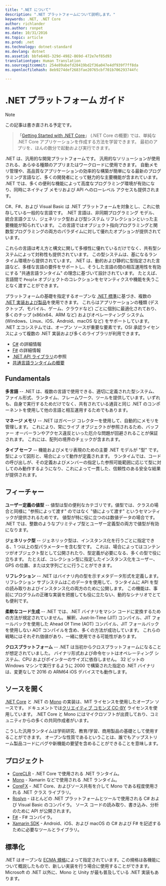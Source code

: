 ```yaml
---
title: ".NET について"
description: ".NET プラットフォームについて説明します。"
keywords: .NET, .NET Core
author: richlander
ms.author: ronpet
ms.date: 10/31/2016
ms.topic: article
ms.prod: .net
ms.technology: dotnet-standard
ms.devlang: dotnet
ms.assetid: bbfe6465-329d-4982-869d-472e7ef85d93
translationtype: Human Translation
ms.sourcegitcommit: 254e89abefd28419bd2f36a047e4df939f7ff8da
ms.openlocfilehash: 8eb9274def2683fae20765cbf701b706293744fc

---
```


# <a name="net-platform-guide"></a>.NET プラットフォーム ガイド

> [!NOTE]
この記事は書き直される予定です。

> 「[Getting Started with .NET Core](../core/getting-started.md)」 (.NET Core の概要) では、単純な .NET Core アプリケーションを作成する方法を学習できます。 最初のアプリを、ほんの数分で起動および実行できます。

.NET は、汎用的な開発プラットフォームです。 汎用的なソリューションが使用される、あらゆる種類のアプリまたはワークロードに使用できます。 自動メモリ管理や、高品質なアプリケーションの効率的な構築が簡単になる最新のプログラミング言語など、多くの開発者にとって魅力的な主要機能が含まれています。 .NET では、多くの便利な機能によって高度なプログラミング環境が有効になり、同時にネイティブ メモリおよび API へのローレベル アクセスも提供されます。

C#、F#、および Visual Basic は .NET プラットフォームを対象とし、これに依存している一般的な言語です。 .NET 言語は、非同期プログラミング モデル、統合言語クエリ、ジェネリック型および型システム リフレクションといった主要機能が知られています。 この言語ではオブジェクト指向プログラミングと関数型プログラミングの両方のパラダイムに対して優れたオプションが提供されています。

これらの言語は考え方と構文に関して多様性に優れているだけでなく、共有型システムによって対称性も提供されています。 この型システムは、基になるランタイム環境から提供されています。 .NET は、動的および静的に型指定された言語など、多様な言語の要件をサポートし、そうした言語の間の相互運用性を有効にする "共通言語ランタイム" の理念に基づいて設計されています。 たとえば、言語間で `People` オブジェクトのコレクションをセマンティクスや機能を失うことなく渡すことができます。

プラットフォームの基礎を指定するオープンな [.NET 標準](https://github.com/dotnet/coreclr/blob/master/Documentation/project-docs/dotnet-standards.md)に基づき、複数の [.NET 実装および製品](components.md)を使用できます。 これらはアプリケーションの種類 (デスクトップ、モバイル、ゲーム、クラウドなど) ごとに個別に最適化されており、多くのチップ (x86/x64、ARM など) およびオペレーティング システム (Windows、Linux、iOS、Android、macOS など) をサポートしています。 .NET エコシステムでは、オープン ソースが重要な要素です。OSI 承認ライセンスによって複数の .NET 実装および多くのライブラリが利用できます。

- [C#](../csharp/index.md) の詳細情報
- [F#](../fsharp/index.md) の詳細情報
- [.NET API ライブラリ](../../api/index.md)の参照
- [共通言語ランタイムの概要](https://github.com/dotnet/coreclr/blob/master/Documentation/botr/intro-to-clr.md)

<a name="fundamentals"></a>Fundamentals
------------

**多言語** -- .NET は、複数の言語で使用できる、適切に定義された型システム、ファイル形式、ランタイム、フレームワーク、ツールを提供しています。いずれも、自身で実行するためだけでなく、共有されている通貨と同じ .NET のコンポーネントを使用して他の言語と相互運用するためでもあります。

**マネージ メモリ** -- .NET はガベージ コレクターを使用して、自動的にメモリを管理します。 これにより、常にライブ オブジェクトが参照されるため、バッファー オーバーランやアクセス違反といった厄介な問題が回避されることが保証されます。 これには、配列の境界のチェックが含まれます。

**タイプ セーフ** -- 機能およびメモリ表現のための主要 .NET モデルが "型" です。 型によって図形と、場合によって動作が定義されます。 ランタイムでは、コードの呼び出しが、その定義およびメンバーの指定した参照可能範囲に応じて型に対してのみ動作するようになり、これによって一貫した、信頼性のある安全な結果が提供されます。

<a name="features"></a>フィーチャー
--------

**ユーザー定義の値型** -- 値型は型の便利なカテゴリです。値型では、クラスの場合と同様に "参照によって渡す" のではなく "値によって渡す" というセマンティックが提供されるためです。 値型が特に役に立つのは数値データの場合です。 .NET では、整数のようなプリミティブ型とユーザー定義型の両方で値型が有効になります。

**ジェネリック型** -- ジェネリック型は、インスタンス化を行うごとに指定できる、1 つ以上の型パラメーターを含む型です。 これは、場合によってはコンテンツがオブジェクト型として公開されたり、型定義が必要になる、多くの型で役に立ちます。 たとえば、コレクション型に指定したインスタンス化をユーザー、GPS の位置、または文字列ごとに行うことができます。

**リフレクション** -- .NET はバイナリ内の型を示すメタデータ形式を定義します。 リフレクション サブシステムはこのデータを使用して、ランタイムに API を型の読み取りおよびインスタンス化の両方のために公開します。 この機能は、事前にプログラムの正確な実装を把握しても役に立たない、動的なシナリオでとても便利です。

**柔軟なコード生成** -- .NET では、.NET バイナリをマシン コードに変換するための方法が規定されていません。 解釈、Just-In-Time (JIT) コンパイル、JIT フォールバックを使用した Ahead Of Time (AOT) コンパイル、JIT フォールバックを使用しない AOT コンパイルを含め、多くの方法が成功しています。 これらの戦略にはそれぞれ価値があり、一緒に使用できる可能性があります。

**クロスプラットフォーム** -- .NET は当初からクロスプラットフォームになることが想定されていました。 バイナリ形式および命令セットはオペレーティング システム、CPU およびポインターのサイズに依存しません。 32 ビットの Windows マシンで実行するように 2000 で構築された指定の .NET バイナリは、変更なしで 2016 の ARM64 iOS デバイスでも動作します。

<a name="open-source"></a>ソースを開く
-----------

[.NET Core](https://github.com/dotnet/core) と .NET の [Mono](https://github.com/mono/mono) の実装は、MIT ライセンスを使用したオープン ソースです。 ドキュメントでは[クリエイティブ コモンズ CC-BY](https://creativecommons.org/licenses/by/4.0/) ライセンスを使用しています。 .NET Core と Mono にはマイクロソフトが出資しており、コミュニティからの多くの共同作成者がいます。 

こうした汎用ランタイムは学術研究、教育/学習、商用製品の基礎として使用することができます。 オープンな性質であるということは、誰でもアップストリーム製品コードにバグや新機能の要望を含めることができることを意味します。

<a name="projects"></a>プロジェクト
--------

- [CoreCLR](https://github.com/dotnet/coreclr) - .NET Core で使用される .NET ランタイム。
- [Mono](https://github.com/mono/mono) - Xamarin などで使用される .NET ランタイム。
- [CoreFX](https://github.com/dotnet/coreclr) - .NET Core、およびソース共有を介して Mono である程度使用される .NET クラス ライブラリ。
- [Roslyn](https://github.com/dotnet/roslyn) - ほとんどの .NET プラットフォームとツールで使用される C# および Visual Basic のコンパイラ。 ソース コードの読み取り、書き込み、分析のために API が公開されます。
- [F#](https://github.com/microsoft/visualfsharp) - F# コンパイラ。
- [Xamarin SDK](http://open.xamarin.com) - Android、iOS、および macOS の C# および F# を記述するために必要なツールとライブラリ。

<a name="standardized"></a>標準化
------------

.NET はオープンな [ECMA 規格](https://github.com/dotnet/coreclr/blob/master/Documentation/project-docs/dotnet-standards.md)によって指定されています。この規格は各機能について概説したもので、新しい実装を行う場合に使用することができます。 Microsoft の .NET 以外に、Mono と Unity が最も普及している .NET 実装もあります。




<!--HONumber=Nov16_HO3-->


